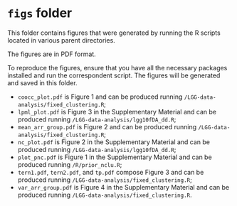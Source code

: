 # `figs` folder

This folder contains figures that were generated by running the R scripts located in various parent directories.

The figures are in PDF format.

To reproduce the figures, ensure that you have all the necessary packages installed and run the correspondent script. The figures will be generated and saved in this folder.

* `coocc_plot.pdf` is Figure 1 and can be produced running `/LGG-data-analysis/fixed_clustering.R`;
* `lpml_plot.pdf` is Figure 3 in the Supplementary Material and can be produced running `/LGG-data-analysis/lgg10fDA_dd.R`;
* `mean_arr_group.pdf` is Figure 2 and can be produced running `/LGG-data-analysis/fixed_clustering.R`;
* `nc_plot.pdf` is Figure 2 in the Supplementary Material and can be produced running `/LGG-data-analysis/lgg10fDA_dd.R`;
* `plot_pnc.pdf` is Figure 1 in the Supplementary Material and can be produced running `/R/prior_nclu.R`;
* `tern1.pdf`, `tern2.pdf`, and `tp.pdf` compose Figure 3 and can be produced running `/LGG-data-analysis/fixed_clustering.R`;
* `var_arr_group.pdf` is Figure 4 in the Supplementary Material and can be produced running `/LGG-data-analysis/fixed_clustering.R`.
